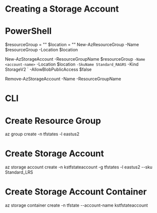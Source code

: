 # Creating a Storage Account

# PowerShell

$resourceGroup = "<resource-group>"
$location = "<location>"
New-AzResourceGroup -Name $resourceGroup -Location $location



New-AzStorageAccount -ResourceGroupName $resourceGroup `
  -Name <account-name> `
  -Location $location `
  -SkuName Standard_RAGRS `
  -Kind StorageV2 `
  -AllowBlobPublicAccess $false

Remove-AzStorageAccount -Name <storage-account> -ResourceGroupName <resource-group>

# CLI

# Create Resource Group
az group create -n tfstates -l eastus2

# Create Storage Account
az storage account create -n kstfstateaccount -g tfstates -l eastus2 --sku Standard_LRS

# Create Storage Account Container
az storage container create -n tfstate --account-name kstfstateaccount